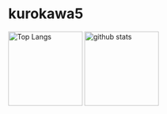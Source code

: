 # kurokawa5

<p align="left"> 
  <img alt="Top Langs" height="150px" src="https://github-readme-stats.vercel.app/api/top-langs/?username=kurokawa5&layout=compact&show_icons=true&theme=onedark" />
  <img alt="github stats" height="150px" src="https://github-readme-stats.vercel.app/api?username=kurokawa5&theme=onedark&show_icons=ture" />
</p>
